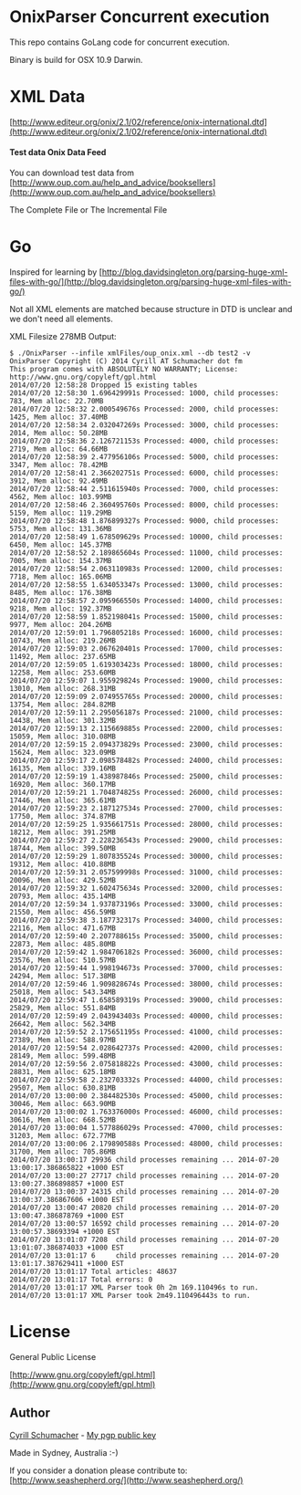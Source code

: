 # OnixParser Concurrent execution

This repo contains GoLang code for concurrent execution.

Binary is build for OSX 10.9 Darwin.

# XML Data

[http://www.editeur.org/onix/2.1/02/reference/onix-international.dtd](http://www.editeur.org/onix/2.1/02/reference/onix-international.dtd)

#### Test data Onix Data Feed

You can download test data from [http://www.oup.com.au/help_and_advice/booksellers](http://www.oup.com.au/help_and_advice/booksellers)

The Complete File or The Incremental File

# Go

Inspired for learning by [http://blog.davidsingleton.org/parsing-huge-xml-files-with-go/](http://blog.davidsingleton.org/parsing-huge-xml-files-with-go/)

Not all XML elements are matched because structure in DTD is unclear and we don't need all elements.

XML Filesize 278MB Output:

```
$ ./OnixParser --infile xmlFiles/oup_onix.xml --db test2 -v
OnixParser Copyright (C) 2014 Cyrill AT Schumacher dot fm
This program comes with ABSOLUTELY NO WARRANTY; License: http://www.gnu.org/copyleft/gpl.html
2014/07/20 12:58:28 Dropped 15 existing tables
2014/07/20 12:58:30 1.696429991s Processed: 1000, child processes: 783, Mem alloc: 22.70MB
2014/07/20 12:58:32 2.000549676s Processed: 2000, child processes: 1425, Mem alloc: 37.40MB
2014/07/20 12:58:34 2.032047269s Processed: 3000, child processes: 2014, Mem alloc: 50.28MB
2014/07/20 12:58:36 2.126721153s Processed: 4000, child processes: 2719, Mem alloc: 64.66MB
2014/07/20 12:58:39 2.477956106s Processed: 5000, child processes: 3347, Mem alloc: 78.42MB
2014/07/20 12:58:41 2.366202751s Processed: 6000, child processes: 3912, Mem alloc: 92.49MB
2014/07/20 12:58:44 2.511615940s Processed: 7000, child processes: 4562, Mem alloc: 103.99MB
2014/07/20 12:58:46 2.360495760s Processed: 8000, child processes: 5159, Mem alloc: 119.29MB
2014/07/20 12:58:48 1.876899327s Processed: 9000, child processes: 5753, Mem alloc: 131.36MB
2014/07/20 12:58:49 1.678509629s Processed: 10000, child processes: 6450, Mem alloc: 145.37MB
2014/07/20 12:58:52 2.189865604s Processed: 11000, child processes: 7005, Mem alloc: 154.37MB
2014/07/20 12:58:54 2.063110983s Processed: 12000, child processes: 7718, Mem alloc: 165.06MB
2014/07/20 12:58:55 1.634053347s Processed: 13000, child processes: 8485, Mem alloc: 176.38MB
2014/07/20 12:58:57 2.095966550s Processed: 14000, child processes: 9218, Mem alloc: 192.37MB
2014/07/20 12:58:59 1.852198041s Processed: 15000, child processes: 9977, Mem alloc: 204.26MB
2014/07/20 12:59:01 1.796805218s Processed: 16000, child processes: 10743, Mem alloc: 219.26MB
2014/07/20 12:59:03 2.067620401s Processed: 17000, child processes: 11492, Mem alloc: 237.65MB
2014/07/20 12:59:05 1.619303423s Processed: 18000, child processes: 12258, Mem alloc: 253.60MB
2014/07/20 12:59:07 1.955929824s Processed: 19000, child processes: 13010, Mem alloc: 268.31MB
2014/07/20 12:59:09 2.074955765s Processed: 20000, child processes: 13754, Mem alloc: 284.82MB
2014/07/20 12:59:11 2.295056187s Processed: 21000, child processes: 14438, Mem alloc: 301.32MB
2014/07/20 12:59:13 2.115669885s Processed: 22000, child processes: 15059, Mem alloc: 310.08MB
2014/07/20 12:59:15 2.094373829s Processed: 23000, child processes: 15624, Mem alloc: 323.09MB
2014/07/20 12:59:17 2.098578482s Processed: 24000, child processes: 16135, Mem alloc: 339.16MB
2014/07/20 12:59:19 1.438987846s Processed: 25000, child processes: 16920, Mem alloc: 360.17MB
2014/07/20 12:59:21 1.704874825s Processed: 26000, child processes: 17446, Mem alloc: 365.61MB
2014/07/20 12:59:23 2.187127534s Processed: 27000, child processes: 17750, Mem alloc: 374.87MB
2014/07/20 12:59:25 1.935661751s Processed: 28000, child processes: 18212, Mem alloc: 391.25MB
2014/07/20 12:59:27 2.228236543s Processed: 29000, child processes: 18744, Mem alloc: 399.50MB
2014/07/20 12:59:29 1.807835524s Processed: 30000, child processes: 19312, Mem alloc: 410.88MB
2014/07/20 12:59:31 2.057599998s Processed: 31000, child processes: 20096, Mem alloc: 429.52MB
2014/07/20 12:59:32 1.602475634s Processed: 32000, child processes: 20793, Mem alloc: 435.14MB
2014/07/20 12:59:34 1.937873196s Processed: 33000, child processes: 21550, Mem alloc: 456.59MB
2014/07/20 12:59:38 3.187732317s Processed: 34000, child processes: 22116, Mem alloc: 471.67MB
2014/07/20 12:59:40 2.207788615s Processed: 35000, child processes: 22873, Mem alloc: 485.80MB
2014/07/20 12:59:42 1.984706182s Processed: 36000, child processes: 23576, Mem alloc: 510.57MB
2014/07/20 12:59:44 1.998194673s Processed: 37000, child processes: 24294, Mem alloc: 517.38MB
2014/07/20 12:59:46 1.909828674s Processed: 38000, child processes: 25018, Mem alloc: 543.34MB
2014/07/20 12:59:47 1.658589319s Processed: 39000, child processes: 25829, Mem alloc: 551.84MB
2014/07/20 12:59:49 2.043943403s Processed: 40000, child processes: 26642, Mem alloc: 562.34MB
2014/07/20 12:59:52 2.175651195s Processed: 41000, child processes: 27389, Mem alloc: 588.97MB
2014/07/20 12:59:54 2.028642737s Processed: 42000, child processes: 28149, Mem alloc: 599.48MB
2014/07/20 12:59:56 2.075818822s Processed: 43000, child processes: 28831, Mem alloc: 625.18MB
2014/07/20 12:59:58 2.232703332s Processed: 44000, child processes: 29507, Mem alloc: 630.81MB
2014/07/20 13:00:00 2.384482530s Processed: 45000, child processes: 30046, Mem alloc: 663.90MB
2014/07/20 13:00:02 1.763376000s Processed: 46000, child processes: 30616, Mem alloc: 668.52MB
2014/07/20 13:00:04 1.577886029s Processed: 47000, child processes: 31203, Mem alloc: 672.77MB
2014/07/20 13:00:06 2.179890588s Processed: 48000, child processes: 31700, Mem alloc: 705.86MB
2014/07/20 13:00:17 29936 child processes remaining ... 2014-07-20 13:00:17.386865822 +1000 EST
2014/07/20 13:00:27 27717 child processes remaining ... 2014-07-20 13:00:27.386898857 +1000 EST
2014/07/20 13:00:37 24315 child processes remaining ... 2014-07-20 13:00:37.386867606 +1000 EST
2014/07/20 13:00:47 20820 child processes remaining ... 2014-07-20 13:00:47.386878769 +1000 EST
2014/07/20 13:00:57 16592 child processes remaining ... 2014-07-20 13:00:57.38693394 +1000 EST
2014/07/20 13:01:07 7208  child processes remaining ... 2014-07-20 13:01:07.386874033 +1000 EST
2014/07/20 13:01:17 6     child processes remaining ... 2014-07-20 13:01:17.387629411 +1000 EST
2014/07/20 13:01:17 Total articles: 48637
2014/07/20 13:01:17 Total errors: 0
2014/07/20 13:01:17 XML Parser took 0h 2m 169.110496s to run.
2014/07/20 13:01:17 XML Parser took 2m49.110496443s to run.
```

# License

General Public License

[http://www.gnu.org/copyleft/gpl.html](http://www.gnu.org/copyleft/gpl.html)

Author
------

[Cyrill Schumacher](https://github.com/SchumacherFM) - [My pgp public key](http://www.schumacher.fm/cyrill.asc)

Made in Sydney, Australia :-)

If you consider a donation please contribute to: [http://www.seashepherd.org/](http://www.seashepherd.org/)
